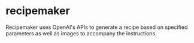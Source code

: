 # recipemaker

Recipemaker uses OpenAI's APIs to generate a recipe based on specified parameters as well as images to accompany the instructions.
